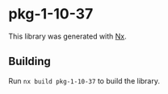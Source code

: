 # pkg-1-10-37

This library was generated with [Nx](https://nx.dev).

## Building

Run `nx build pkg-1-10-37` to build the library.
